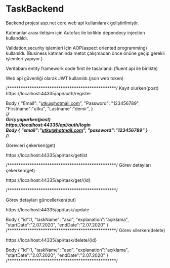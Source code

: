# TaskBackend

Backend projesi asp.net core web api kullanılarak geliştirilmiştir.

Katmanlar arası iletişim için Autofac ile birlikte dependecy injection kullandıldı.

Validation,security işlemleri için AOP(aspect oriented programming) kullanıldı.
(Business katmanında metot çalışmadan önce önüne geçip gerekli işlemleri yapıyor.)

Veritabanı entity framework code first ile tasarlandı.(fluent api ile birlikte)

Web api güvenliği olarak JWT kullanıldı.(json web token)

/*************************************************/
Kayıt olurken(post)
<br>
https://localhost:44335/api/auth/register

Body
{
   "Email": "utku@hotmail.com",
   "Password": "123456789",
   "Firstname":"utku",
   "Lastname":"demir",
}
<br>
/*************************************************/
<br>
Giriş yaparken(post)
<br>
https://localhost:44335/api/auth/login
<br>
Body
{
    "email":"utku@hotmail.com",
    "password":"123456789"
}
<br>
/*************************************************/

Görevleri çekerken(get)

https://localhost:44335/api/task/getlist

/*************************************************/
Görev detayları çekerken(get)

https://localhost:44335/api/task/get/{id}

/*************************************************/

Görev detayları güncellerken(put)

https://localhost:44335/api/task/update

Body
{
      "id":1,
      "taskName": "asd",
      "explanation":"açıklama",
      "startDate":"2.07.2020",
      "endDate":"2.07.2020"
}
/*************************************************/
Görev silerken(delete)

https://localhost:44335/api/task/delete/{id}

Body
{
      "id":1,
      "taskName": "asd",
      "explanation":"açıklama",
      "startDate":"2.07.2020",
      "endDate":"2.07.2020"
}
/*************************************************/
